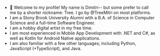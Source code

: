 - 👋 Welcome to my profile! My name is Dimitri-- but some prefer to call me by a shorter nickname: Tree. I go by @TreeMitri on most platforms.
- I am a Stony Brook University Alumni wtih a B.A. of Science in Computer Science and a full-time Software Engineer.
- I am a hobby digital artist in my free time. 
- I am most experienced in Mobile App Development with .NET and C#, as well as Kotlin for Android Native applications.
- I am also familiar with a few other languages; including Python, JavaScript (+TypeScript), and Java.

<!---
TreeMitri/TreeMitri is a ✨ special ✨ repository because its `README.md` (this file) appears on your GitHub profile.
You can click the Preview link to take a look at your changes.
--->

